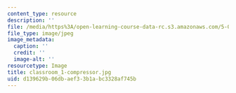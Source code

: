 ```yaml
---
content_type: resource
description: ''
file: /media/https%3A/open-learning-course-data-rc.s3.amazonaws.com/5-07sc-biological-chemistry-i-fall-2013/d139629b06dbaef33b1abc3328af745b_classroom_1-compressor.jpg
file_type: image/jpeg
image_metadata:
  caption: ''
  credit: ''
  image-alt: ''
resourcetype: Image
title: classroom_1-compressor.jpg
uid: d139629b-06db-aef3-3b1a-bc3328af745b
---
```

